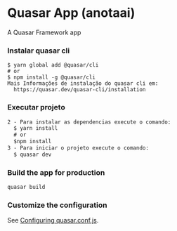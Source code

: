 # Quasar App (anotaai)

A Quasar Framework app

### Instalar quasar cli
```
$ yarn global add @quasar/cli
# or
$ npm install -g @quasar/cli
Mais Informações de instalação do quasar cli em:
  https://quasar.dev/quasar-cli/installation
```

### Executar projeto
```1 - Acesse a pasta do projeto;
2 - Para instalar as dependencias execute o comando:
  $ yarn install
  # or
  $npm install
3 - Para iniciar o projeto execute o comando:
  $ quasar dev
```

### Build the app for production
```bash
quasar build
```

### Customize the configuration
See [Configuring quasar.conf.js](https://quasar.dev/quasar-cli/quasar-conf-js).
